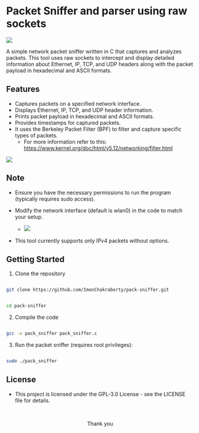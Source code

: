 <h1>Packet Sniffer and parser using raw sockets</h1>

![](https://github.com/user-attachments/assets/16effe3f-264e-42d2-9460-7b5d6af64b90)


A simple network packet sniffer written in C that captures and analyzes packets. This tool uses raw sockets to intercept and display detailed information about Ethernet, IP, TCP, and UDP headers along with the packet payload in hexadecimal and ASCII formats.


## Features

- Captures packets on a specified network interface.
- Displays Ethernet, IP, TCP, and UDP header information.
- Prints packet payload in hexadecimal and ASCII formats.
- Provides timestamps for captured packets.
- It uses the Berkeley Packet Filter (BPF) to filter and capture specific types of packets.
    - For more information refer to this: https://www.kernel.org/doc/html/v5.12/networking/filter.html

![](https://github.com/user-attachments/assets/befa6b55-12c8-4a9c-a0ef-5be785ee5b8a)

## Note

- Ensure you have the necessary permissions to run the program (typically requires sudo access).
- Modify the network interface (default is wlan0) in the code to match your setup.
    - ![](https://github.com/user-attachments/assets/5e9cf504-82a5-4668-bb84-bc80abfdce5d)

- This tool currently supports only IPv4 packets without options.

## Getting Started

1. Clone the repository

```bash

git clone https://github.com/ImonChakraborty/pack-sniffer.git
```
```bash

cd pack-sniffer
```

2. Compile the code

```bash

gcc -o pack_sniffer pack_sniffer.c

```

3. Run the packet sniffer (requires root privileges):

```bash

sudo ./pack_sniffer

```

## License

- This project is licensed under the GPL-3.0 License - see the LICENSE file for details.
<br>
<p align=center> Thank you </p>
